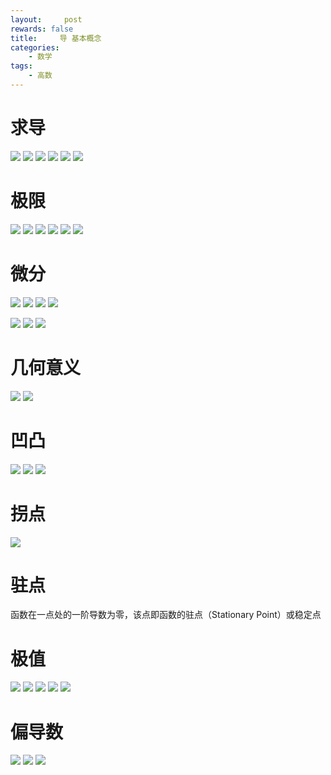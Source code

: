 ```yaml
---
layout:     post
rewards: false
title:     导 基本概念
categories:
    - 数学
tags:
    - 高数
---
```


# 求导
![](https://ws3.sinaimg.cn/large/006tNbRwgy1fudl1wsaimj31kw0d00uy.jpg)
![](https://ws3.sinaimg.cn/large/006tNbRwgy1fudl20pjs1j30qu068aa2.jpg)
![](https://ws2.sinaimg.cn/large/006tNbRwgy1fudl54cmefj30p007gmx4.jpg)
![](https://ws4.sinaimg.cn/large/006tNbRwgy1fudl58wrm1j31gs166afl.jpg)
![](https://ws3.sinaimg.cn/large/006tNbRwgy1fudl5dlxxbj31ie0j2408.jpg)
![](https://ws2.sinaimg.cn/large/006tNbRwgy1fudl5i1xprj31ba0hgjst.jpg)
# 极限
![](https://ws2.sinaimg.cn/large/006tNbRwgy1fudl8grjiuj31gg0ew0ul.jpg)
![](https://ws3.sinaimg.cn/large/006tNbRwgy1fudl8jzmqsj30yw07mglq.jpg)
![](https://ws2.sinaimg.cn/large/006tNbRwgy1fudl8ndxiaj31bw07kjro.jpg)
![](https://ws3.sinaimg.cn/large/006tNbRwgy1fudl8r2saij30zi0ccaav.jpg)
![](https://ws1.sinaimg.cn/large/006tNbRwgy1fudl8vaz90j317s0hk0ue.jpg)
![](https://ws1.sinaimg.cn/large/006tNbRwgy1fudl8ygsvvj31im0uejt7.jpg)

# 微分
![](https://ws3.sinaimg.cn/large/006tNbRwgy1fudl99300rj31bw09mdg8.jpg)
![](https://ws1.sinaimg.cn/large/006tNbRwgy1fudla3lihxj31e409kt9k.jpg)
![](https://ws1.sinaimg.cn/large/006tNbRwgy1fudla6w7d8j31eg0gcmy5.jpg)
![](https://ws4.sinaimg.cn/large/006tNbRwgy1fudlaaieylj31fg07cq3j.jpg)

![](https://ws1.sinaimg.cn/large/006tNbRwgy1fudlb8bf6dj31fa0c03z3.jpg)
![](https://ws4.sinaimg.cn/large/006tNbRwgy1fudlbbcdjjj318g0c80ti.jpg)
![](https://ws1.sinaimg.cn/large/006tNbRwgy1fudlbefae0j31cw09ymxr.jpg)

# 几何意义
![](https://ws1.sinaimg.cn/large/006tNbRwgy1fudlbqeg6tj30i00fegls.jpg)
![](https://ws1.sinaimg.cn/large/006tNbRwgy1fudlbvqtqjj31bw0h4n04.jpg)

# 凹凸
![](https://ws2.sinaimg.cn/large/006tNbRwgy1fudlc0lxm7j31di0esjsn.jpg)
![](https://ws2.sinaimg.cn/large/006tNbRwgy1fudlc493h7j313w0lmmxx.jpg)
![](https://ws2.sinaimg.cn/large/006tNbRwgy1fudlc7tp1kj31bu06odgo.jpg)
# 拐点
![](https://ws3.sinaimg.cn/large/006tNbRwgy1fudlcbuqfkj31cq0duq3r.jpg)
# 驻点
函数在一点处的一阶导数为零，该点即函数的驻点（Stationary Point）或稳定点
# 极值
![](https://ws1.sinaimg.cn/large/006tNbRwgy1fudlckbx3hj31ce0dy0ub.jpg)
![](https://ws1.sinaimg.cn/large/006tNbRwgy1fudlcp3h8jj31ba04gmxd.jpg)
![](https://ws2.sinaimg.cn/large/006tNbRwgy1fudlcul60oj31e40gwta2.jpg)
![](https://ws1.sinaimg.cn/large/006tNbRwgy1fudld2au45j31e805wt8w.jpg)
![](https://ws1.sinaimg.cn/large/006tNbRwgy1fudld8qaszj31be09kaay.jpg)
# 偏导数
![](https://ws3.sinaimg.cn/large/006tNbRwgy1fudlgbrg7uj31kw1ag0xc.jpg)
![](https://ws1.sinaimg.cn/large/006tNbRwgy1fudlgg3n41j31kw0ipq56.jpg)
![](https://ws1.sinaimg.cn/large/006tNbRwgy1fudlhd2nilj31cq0u63zx.jpg)